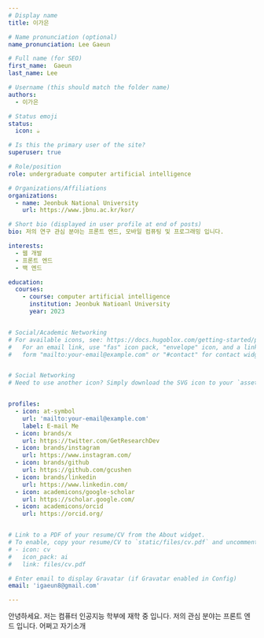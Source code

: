 ```yaml
---
# Display name
title: 이가은

# Name pronunciation (optional)
name_pronunciation: Lee Gaeun

# Full name (for SEO)
first_name:  Gaeun
last_name: Lee

# Username (this should match the folder name)
authors:
  - 이가은

# Status emoji
status:
  icon: ☕️

# Is this the primary user of the site?
superuser: true

# Role/position
role: undergraduate computer artificial intelligence

# Organizations/Affiliations
organizations:
  - name: Jeonbuk National University
    url: https://www.jbnu.ac.kr/kor/

# Short bio (displayed in user profile at end of posts)
bio: 저의 연구 관심 분야는 프론트 엔드, 모바일 컴퓨팅 및 프로그래밍 입니다.

interests:
  - 웹 개발
  - 프론트 엔드
  - 백 엔드

education:
  courses:
    - course: computer artificial intelligence
      institution: Jeonbuk Natioanl University
      year: 2023


# Social/Academic Networking
# For available icons, see: https://docs.hugoblox.com/getting-started/page-builder/#icons
#   For an email link, use "fas" icon pack, "envelope" icon, and a link in the
#   form "mailto:your-email@example.com" or "#contact" for contact widget.


# Social Networking
# Need to use another icon? Simply download the SVG icon to your `assets/media/icons/` folder.


profiles:
  - icon: at-symbol
    url: 'mailto:your-email@example.com'
    label: E-mail Me
  - icon: brands/x
    url: https://twitter.com/GetResearchDev
  - icon: brands/instagram
    url: https://www.instagram.com/
  - icon: brands/github
    url: https://github.com/gcushen
  - icon: brands/linkedin
    url: https://www.linkedin.com/
  - icon: academicons/google-scholar
    url: https://scholar.google.com/
  - icon: academicons/orcid
    url: https://orcid.org/


# Link to a PDF of your resume/CV from the About widget.
# To enable, copy your resume/CV to `static/files/cv.pdf` and uncomment the lines below.
# - icon: cv
#   icon_pack: ai
#   link: files/cv.pdf

# Enter email to display Gravatar (if Gravatar enabled in Config)
email: 'igaeun8@gmail.com'

---
```


안녕하세요. 저는 컴퓨터 인공지능 학부에 재학 중 입니다. 저의 관심 분야는 프론트 엔드 입니다. 
어쩌고 자기소개 
